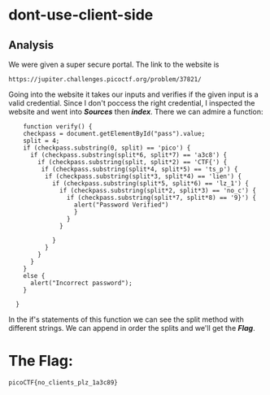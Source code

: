 # dont-use-client-side
## Analysis

We were given a super secure portal. The link to the website is  
```
https://jupiter.challenges.picoctf.org/problem/37821/
```
Going into the website it takes our inputs and verifies if the given input is a valid credential. 
Since I don't poccess the right credential, I inspected the website and went into ***Sources*** then ***index***.
There we can admire a function:
```
    function verify() {
    checkpass = document.getElementById("pass").value;
    split = 4;
    if (checkpass.substring(0, split) == 'pico') {
      if (checkpass.substring(split*6, split*7) == 'a3c8') {
        if (checkpass.substring(split, split*2) == 'CTF{') {
         if (checkpass.substring(split*4, split*5) == 'ts_p') {
          if (checkpass.substring(split*3, split*4) == 'lien') {
            if (checkpass.substring(split*5, split*6) == 'lz_1') {
              if (checkpass.substring(split*2, split*3) == 'no_c') {
                if (checkpass.substring(split*7, split*8) == '9}') {
                  alert("Password Verified")
                  }
                }
              }
      
            }
          }
        }
      }
    }
    else {
      alert("Incorrect password");
    }
    
  }
```
In the if's statements of this function we can see the split method with different strings.
We can append in order the splits and we'll get the ***Flag***. 
#  The Flag:
```
picoCTF{no_clients_plz_1a3c89}
```
